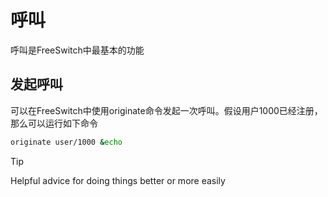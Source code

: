 # 呼叫
呼叫是FreeSwitch中最基本的功能
## 发起呼叫
可以在FreeSwitch中使用originate命令发起一次呼叫。假设用户1000已经注册，那么可以运行如下命令
```bash
originate user/1000 &echo
```
> [!TIP]
> Helpful advice for doing things better or more easily
